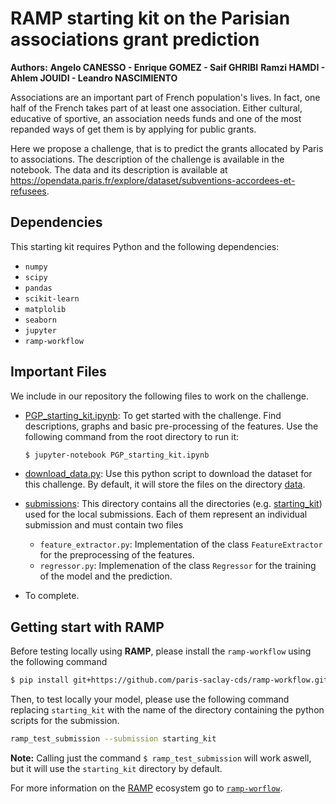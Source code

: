 # RAMP starting kit on the Parisian associations grant prediction

**Authors:**
**Angelo CANESSO - Enrique GOMEZ - Saif GHRIBI**
**Ramzi HAMDI - Ahlem JOUIDI - Leandro NASCIMIENTO**


Associations are an important part of French population's lives. In fact, one half of the French takes part of at least one association. Either cultural, educative of sportive, an association needs funds and one of the most repanded ways of get them is by applying for public grants.

Here we propose a challenge, that is to predict the grants allocated by Paris to associations. The description of the challenge is available in the notebook. The data and its description is available at https://opendata.paris.fr/explore/dataset/subventions-accordees-et-refusees.



## Dependencies <TODO>

This starting kit requires Python and the following dependencies:

* `numpy`
* `scipy`
* `pandas`
* `scikit-learn`
* `matplolib`
* `seaborn`
* `jupyter`
* `ramp-workflow`

## Important Files

We include in our repository the following files to work on the challenge.

* [PGP_starting_kit.ipynb](PGP_starting_kit.ipynb): To get started with the challenge. Find descriptions, graphs and basic pre-processing of the features. Use the following command from the root directory to run it:
  
  ```bash
  $ jupyter-notebook PGP_starting_kit.ipynb
  ```

* [download_data.py](download_data.py): Use this python script to download the dataset for this challenge. By default, it will store the files on the directory [data](data).
* [submissions](submissions): This directory contains all the directories (e.g. [starting_kit](starting_kit)) used for the local submissions. Each of them represent an individual submission and must contain two files
  
  * `feature_extractor.py`: Implementation of the class `FeatureExtractor` for the preprocessing of the features.
  * `regressor.py`: Implemenation of the class `Regressor` for the training of the model and the prediction.
  
* <TODO> To complete.

## Getting start with RAMP

Before testing locally using **RAMP**, please install the `ramp-workflow` using the following command

 ```bash
 $ pip install git+https://github.com/paris-saclay-cds/ramp-workflow.git
 ```

Then, to test locally your model, please use the following command replacing `starting_kit` with the name of the directory containing the python scripts for the submission.

```bash
ramp_test_submission --submission starting_kit
```

**Note:** Calling just the command `$ ramp_test_submission` will work aswell, but it will use the `starting_kit` directory by default.

For more information on the [RAMP](http:www.ramp.studio) ecosystem go to
[`ramp-worflow`](https://github.com/paris-saclay-cds/ramp-workflow).
